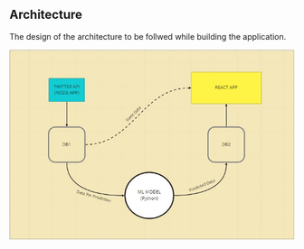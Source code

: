 ## Architecture

The design of the architecture to be follwed while building the application.

![Architecture](images/architecture.JPG)
